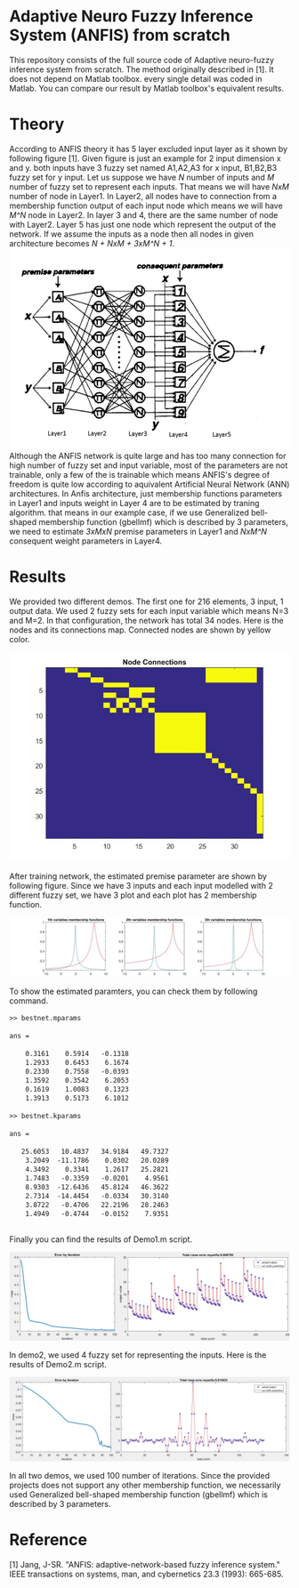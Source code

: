 # Adaptive Neuro Fuzzy Inference System (ANFIS) from scratch

This repository consists of the full source code of Adaptive neuro-fuzzy inference system from scratch. The method originally described in [1]. It does not depend on Matlab toolbox. every single detail was coded in Matlab. You can compare our result by Matlab toolbox's equivalent results. 

# Theory

According to ANFIS theory it has 5 layer excluded input layer as it shown by following figure [1]. Given figure is just an example for 2 input dimension x and y. both inputs have 3 fuzzy set named A1,A2,A3 for x input, B1,B2,B3 fuzzy set for y input. Let us suppose we have *N* number of inputs and *M* number of fuzzy set to represent each inputs. That means we will have *NxM* number of node in Layer1. In Layer2, all nodes have to connection from a membership function output of each input node which means we will have *M^N* node in Layer2. In layer 3 and 4, there are the same number of node with Layer2. Layer 5 has just one node which represent the output of the network. If we assume the inputs as a node then all nodes in given architecture becomes *N + NxM + 3xM^N + 1*.
![Sample image](Output/anfis.jpg?raw=true "Title")
Although the ANFIS network is quite large and has too many connection for high number of fuzzy set and input variable, most of the parameters are not trainable, only a few of the is trainable which means ANFIS's degree of freedom is quite low according to aquivalent Artificial Neural Network (ANN) architectures. In Anfis architecture, just membership functions parameters in Layer1 and inputs weight in Layer 4 are to be estimated by traning algorithm. that means in our example case, if we use Generalized bell-shaped membership function (gbellmf) which is described by 3 parameters, we need to estimate *3xMxN* premise parameters in Layer1 and *NxM^N* consequent weight parameters in Layer4. 

# Results

We provided two different demos. The first one for 216 elements, 3 input, 1 output data. We used 2 fuzzy sets for each input variable which means N=3 and M=2. In that configuration, the network has total 34 nodes. Here is the nodes and its connections map. Connected nodes are shown by yellow color.

![Sample image](Output/connections.jpg?raw=true "Title")

After training network, the estimated premise parameter are shown by following figure. Since we have 3 inputs and each input modelled with 2 different fuzzy set, we have 3 plot and each plot has 2 membership function.

![Sample image](Output/memberships.jpg?raw=true "Title")

To show the estimated paramters, you can check them by following command.

```
>> bestnet.mparams

ans =

    0.3161    0.5914   -0.1318
    1.2933    0.6453    6.1674
    0.2330    0.7558   -0.0393
    1.3592    0.3542    6.2053
    0.1619    1.0083    0.1323
    1.3913    0.5173    6.1012

>> bestnet.kparams

ans =

   25.6053   10.4837   34.9184   49.7327
    3.2049  -11.1786    0.0302   20.0289
    4.3492    0.3341    1.2617   25.2821
    1.7483   -0.3359   -0.0201    4.9561
    8.9303  -12.6436   45.8124   46.3622
    2.7314  -14.4454   -0.0334   30.3140
    3.8722   -0.4706   22.2196   28.2463
    1.4949   -0.4744   -0.0152    7.9351
    
```

Finally you can find the results of Demo1.m script.

![Sample image](Output/demo1.jpg?raw=true "Title")

In demo2, we used 4 fuzzy set for representing the inputs. Here is the results of Demo2.m script.

![Sample image](Output/demo2.jpg?raw=true "Title")

In all two demos, we used 100 number of iterations. Since the provided projects does not support any other membership function, we necessarily used Generalized bell-shaped membership function (gbellmf) which is described by 3 parameters.

# Reference
[1] Jang, J-SR. "ANFIS: adaptive-network-based fuzzy inference system." IEEE transactions on systems, man, and cybernetics 23.3 (1993): 665-685.
